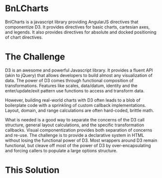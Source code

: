 # BnLCharts

BnlCharts is a javascript library providing AngularJS directives that componentize D3.  It provides directives for basic charts, cartesian axes, and legends.  It also provides directives for absolute and docked positioning of chart directives.

The Challenge
===
D3 is an awesome and powerful Javascript library.  It provides a fluent API (akin to jQuery) that allows developers to build almost any visualization of data.  The power of D3 comes through functional composition of transformations.  Features like scales, data/datum, identity and the enter/update/exit pattern use functions to access and transform data.

However, building real-world charts with D3 often leads to a blob of boilerplate code with a sprinkling of custom callback implementations.  Layout, domain, and range calculations are often hard-coded, brittle math.

What is needed is a good way to separate the concerns of the D3 call structure, general layout calculations, and the specific transformation callbacks.  Visual componentization provides both separation of concerns and re-use.  The challenge is to provide a declarative system in HTML without losing the functional power of D3.  Most wrappers around D3 remain functional, but cleave off most of the power of D3 by over-encapsulating and forcing callers to populate a large options structure.

This Solution
===

